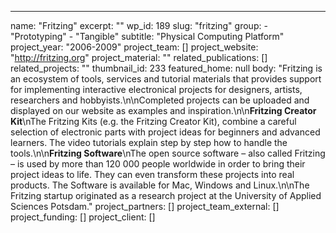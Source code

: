 ---
  name: "Fritzing"
  excerpt: ""
  wp_id: 189
  slug: "fritzing"
  group: 
    - "Prototyping"
    - "Tangible"
  subtitle: "Physical Computing Platform"
  project_year: "2006-2009"
  project_team: []
  project_website: "http://fritzing.org"
  project_material: ""
  related_publications: []
  related_projects: ""
  thumbnail_id: 233
  featured_home: null
  body: "Fritzing is an ecosystem of tools, services and tutorial materials that provides support for implementing interactive electronical projects for designers, artists, researchers and hobbyists.\n\nCompleted projects can be uploaded and displayed on our website as examples and inspiration.\n\n<strong>Fritzing Creator Kit</strong>\nThe Fritzing Kits (e.g. the Fritzing Creator Kit), combine a careful selection of electronic parts with project ideas for beginners and advanced learners. The video tutorials explain step by step how to handle the tools.\n\n<strong>Fritzing Software</strong>\nThe open source software – also called Fritzing – is used by more than 120 000 people worldwide in order to bring their project ideas to life. They can even transform these projects into real products. The Software is available for Mac, Windows and Linux.\n\nThe Fritzing startup originated as a research project at the University of Applied Sciences Potsdam."
  project_partners: []
  project_team_external: []
  project_funding: []
  project_client: []
